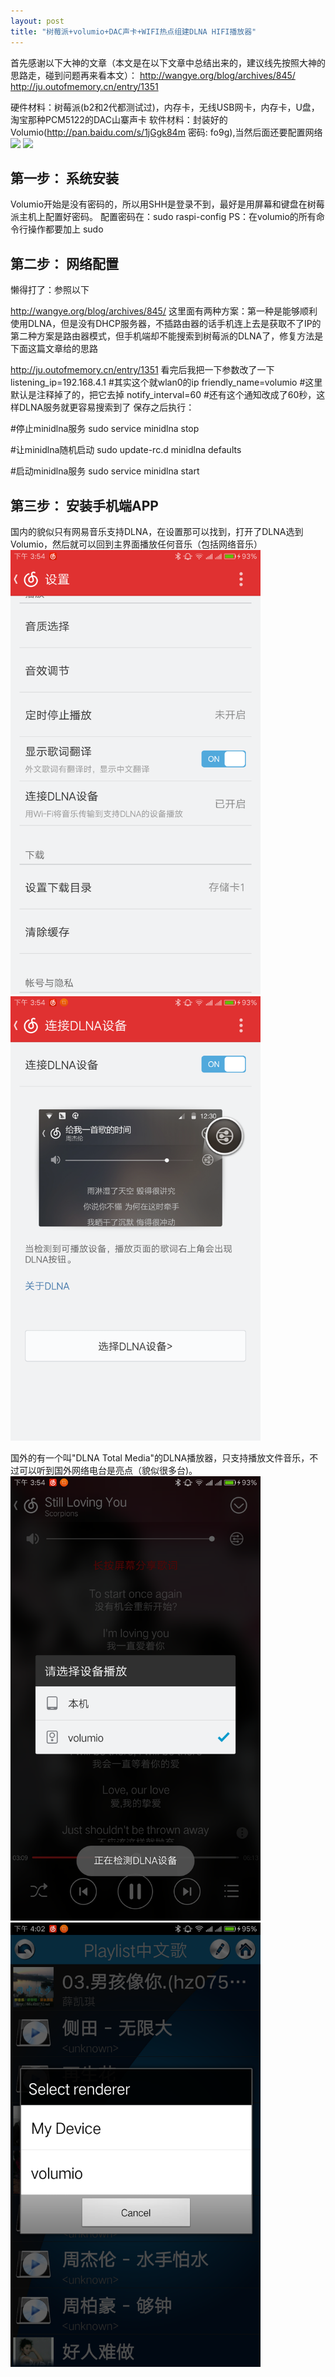```yaml
---
layout: post
title: "树莓派+volumio+DAC声卡+WIFI热点组建DLNA HIFI播放器"
---
```


首先感谢以下大神的文章（本文是在以下文章中总结出来的，建议线先按照大神的思路走，碰到问题再来看本文）：
http://wangye.org/blog/archives/845/
http://ju.outofmemory.cn/entry/1351

硬件材料：树莓派(b2和2代都测试过)，内存卡，无线USB网卡，内存卡，U盘，淘宝那种PCM5122的DAC山寨声卡
软件材料：封装好的Volumio(http://pan.baidu.com/s/1jGgk84m 密码: fo9g),当然后面还要配置网络
<img src="/img/post/1.png" width='400'>
<img src="/img/post/2.png" width='400'>
<h2>第一步： 系统安装</h2>
Volumio开始是没有密码的，所以用SHH是登录不到，最好是用屏幕和键盘在树莓派主机上配置好密码。
配置密码在：sudo raspi-config
PS：在volumio的所有命令行操作都要加上 sudo 
<h2>第二步： 网络配置</h2>	
懒得打了：参照以下

http://wangye.org/blog/archives/845/
这里面有两种方案：第一种是能够顺利使用DLNA，但是没有DHCP服务器，不插路由器的话手机连上去是获取不了IP的
第二种方案是路由器模式，但手机端却不能搜索到树莓派的DLNA了，修复方法是下面这篇文章给的思路

http://ju.outofmemory.cn/entry/1351
看完后我把一下参数改了一下
listening_ip=192.168.4.1  #其实这个就wlan0的ip
friendly_name=volumio  #这里默认是注释掉了的，把它去掉
notify_interval=60  #还有这个通知改成了60秒，这样DLNA服务就更容易搜索到了
保存之后执行：

#停止minidlna服务
sudo service minidlna stop

#让minidlna随机启动
sudo update-rc.d minidlna defaults 

#启动minidlna服务
sudo service minidlna start 
<h2>第三步： 安装手机端APP</h2>
国内的貌似只有网易音乐支持DLNA，在设置那可以找到，打开了DLNA选到Volumio，然后就可以回到主界面播放任何音乐（包括网络音乐）
<img src="/img/post/3.png" width='400'>
<img src="/img/post/4.png" width='400'>

国外的有一个叫"DLNA Total Media"的DLNA播放器，只支持播放文件音乐，不过可以听到国外网络电台是亮点（貌似很多台)。
<img src="/img/post/5.png" width='400'>
<img src="/img/post/6.png" width='400'>


